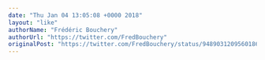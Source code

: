 ```yaml
---
date: "Thu Jan 04 13:05:08 +0000 2018"
layout: "like"
authorName: "Frédéric Bouchery"
authorUrl: "https://twitter.com/FredBouchery"
originalPost: "https://twitter.com/FredBouchery/status/948903120956018688"
---
```

